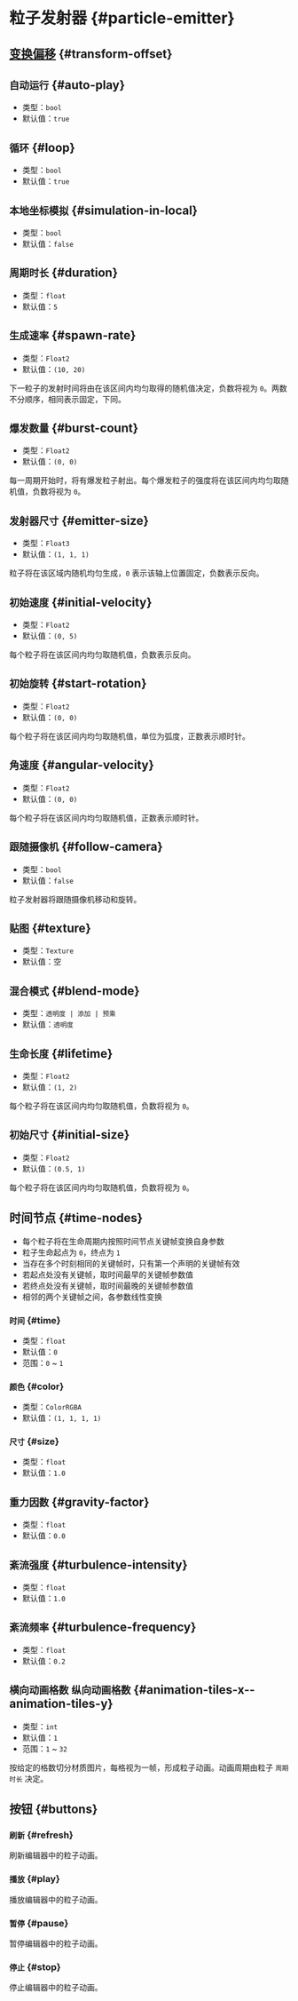 # 粒子发射器 {#particle-emitter}

## [变换偏移](item#transform-offset) {#transform-offset}

## `自动运行` {#auto-play}

- 类型：`bool`
- 默认值：`true`

## `循环` {#loop}

- 类型：`bool`
- 默认值：`true`

## `本地坐标模拟` {#simulation-in-local}

- 类型：`bool`
- 默认值：`false`

## `周期时长` {#duration}

- 类型：`float`
- 默认值：`5`

## `生成速率` {#spawn-rate}

- 类型：`Float2`
- 默认值：`(10, 20)`

下一粒子的发射时间将由在该区间内均匀取得的随机值决定，负数将视为 `0`。两数不分顺序，相同表示固定，下同。

## `爆发数量` {#burst-count}

- 类型：`Float2`
- 默认值：`(0, 0)`

每一周期开始时，将有爆发粒子射出。每个爆发粒子的强度将在该区间内均匀取随机值，负数将视为 `0`。

## `发射器尺寸` {#emitter-size}

- 类型：`Float3`
- 默认值：`(1, 1, 1)`

粒子将在该区域内随机均匀生成，`0` 表示该轴上位置固定，负数表示反向。

## `初始速度` {#initial-velocity}

- 类型：`Float2`
- 默认值：`(0, 5)`

每个粒子将在该区间内均匀取随机值，负数表示反向。

## `初始旋转` {#start-rotation}

- 类型：`Float2`
- 默认值：`(0, 0)`

每个粒子将在该区间内均匀取随机值，单位为弧度，正数表示顺时针。

## `角速度` {#angular-velocity}

- 类型：`Float2`
- 默认值：`(0, 0)`

每个粒子将在该区间内均匀取随机值，正数表示顺时针。

## `跟随摄像机` {#follow-camera}

- 类型：`bool`
- 默认值：`false`

粒子发射器将跟随摄像机移动和旋转。

## `贴图` {#texture}

- 类型：`Texture`
- 默认值：空

## `混合模式` {#blend-mode}

- 类型：`透明度 | 添加 | 预乘`
- 默认值：`透明度`

## `生命长度` {#lifetime}

- 类型：`Float2`
- 默认值：`(1, 2)`

每个粒子将在该区间内均匀取随机值，负数将视为 `0`。

## `初始尺寸` {#initial-size}

- 类型：`Float2`
- 默认值：`(0.5, 1)`

每个粒子将在该区间内均匀取随机值，负数将视为 `0`。

## 时间节点 {#time-nodes}

- 每个粒子将在生命周期内按照时间节点关键帧变换自身参数
- 粒子生命起点为 `0`，终点为 `1`
- 当存在多个时刻相同的关键帧时，只有第一个声明的关键帧有效
- 若起点处没有关键帧，取时间最早的关键帧参数值
- 若终点处没有关键帧，取时间最晚的关键帧参数值
- 相邻的两个关键帧之间，各参数线性变换

### `时间` {#time}

- 类型：`float`
- 默认值：`0`
- 范围：`0` ~ `1`

### `颜色` {#color}

- 类型：`ColorRGBA`
- 默认值：`(1, 1, 1, 1)`

### `尺寸` {#size}

- 类型：`float`
- 默认值：`1.0`

## `重力因数` {#gravity-factor}

- 类型：`float`
- 默认值：`0.0`

## `紊流强度` {#turbulence-intensity}

- 类型：`float`
- 默认值：`1.0`

## `紊流频率` {#turbulence-frequency}

- 类型：`float`
- 默认值：`0.2`

## `横向动画格数` `纵向动画格数` {#animation-tiles-x--animation-tiles-y}

- 类型：`int`
- 默认值：`1`
- 范围：`1` ~ `32`

按给定的格数切分材质图片，每格视为一帧，形成粒子动画。动画周期由粒子 `周期时长` 决定。

## 按钮 {#buttons}

### `刷新` {#refresh}

刷新编辑器中的粒子动画。

### `播放` {#play}

播放编辑器中的粒子动画。

### `暂停` {#pause}

暂停编辑器中的粒子动画。

### `停止` {#stop}

停止编辑器中的粒子动画。
